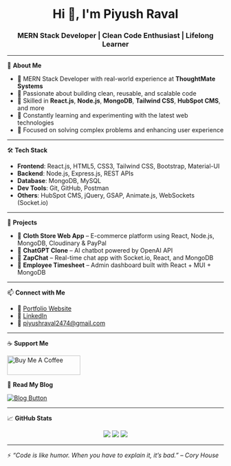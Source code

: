 <h1 align="center">Hi 👋, I'm Piyush Raval</h1>
<h3 align="center">MERN Stack Developer | Clean Code Enthusiast | Lifelong Learner</h3>

---

🚀 **About Me**

- 🔭 MERN Stack Developer with real-world experience at **ThoughtMate Systems**  
- 🧠 Passionate about building clean, reusable, and scalable code  
- 🔧 Skilled in **React.js**, **Node.js**, **MongoDB**, **Tailwind CSS**, **HubSpot CMS**, and more  
- 🌱 Constantly learning and experimenting with the latest web technologies  
- 🎯 Focused on solving complex problems and enhancing user experience

---

🛠️ **Tech Stack**

- **Frontend**: React.js, HTML5, CSS3, Tailwind CSS, Bootstrap, Material-UI  
- **Backend**: Node.js, Express.js, REST APIs  
- **Database**: MongoDB, MySQL  
- **Dev Tools**: Git, GitHub, Postman  
- **Others**: HubSpot CMS, jQuery, GSAP, Animate.js, WebSockets (Socket.io)

---

💼 **Projects**

- 🔹 **Cloth Store Web App** – E-commerce platform using React, Node.js, MongoDB, Cloudinary & PayPal  
- 🔹 **ChatGPT Clone** – AI chatbot powered by OpenAI API  
- 🔹 **ZapChat** – Real-time chat app with Socket.io, React, and MongoDB  
- 🔹 **Employee Timesheet** – Admin dashboard built with React + MUI + MongoDB

---

📫 **Connect with Me**

- 🔗 [Portfolio Website](https://piyush-raval.vercel.app/)
- 💼 [LinkedIn](https://www.linkedin.com/in/piyush-raval-939594261)
- 📧 piyushraval2474@gmail.com

---

☕ **Support Me**

<p align="left">
  <a href="https://coff.ee/piyushraval" target="_blank">
    <img src="https://cdn.buymeacoffee.com/buttons/v2/default-yellow.png" height="45" width="170" alt="Buy Me A Coffee" />
  </a>
</p>

📝 **Read My Blog**

<p align="left">
  <a href="https://my-blog-piyush.vercel.app/" target="_blank">
    <img src="https://img.shields.io/badge/Blog-Visit%20Now-blue?style=for-the-badge&logo=hashnode" alt="Blog Button"/>
  </a>
</p>

---

📈 **GitHub Stats**

<p align="center">
  <img src="https://github-readme-stats.vercel.app/api?username=piyushraval&show_icons=true&theme=tokyonight" />
  <img src="https://github-readme-streak-stats.herokuapp.com/?user=piyushraval&theme=tokyonight" />
  <img src="https://github-readme-stats.vercel.app/api/top-langs/?username=piyushraval&layout=compact&theme=tokyonight" />
</p>

---

⚡ *“Code is like humor. When you have to explain it, it’s bad.” – Cory House*
